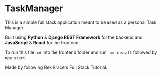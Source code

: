 # TaskManager
 
This is a simple full stack application meant to be used as a personal Task Manager.

Built using **Python** & **Django REST Framework** for the backend and **JavaScript** & **React** for the frontend.

To run this file: `cd` into the frontend folder and run `npm install` followed by `npm start`.

Made by following Bek Brace's Full Stack Tutorial.
